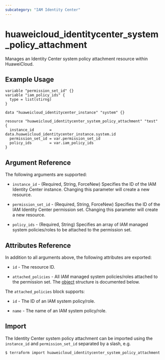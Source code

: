 ```yaml
---
subcategory: "IAM Identity Center"
---
```


# huaweicloud_identitycenter_system_policy_attachment

Manages an Identity Center system policy attachment resource within HuaweiCloud.  

## Example Usage

```hcl
variable "permission_set_id" {}
variable "iam_policy_ids" {
  type = list(stirng)
}

data "huaweicloud_identitycenter_instance" "system" {}

resource "huaweicloud_identitycenter_system_policy_attachment" "test" {
  instance_id       = data.huaweicloud_identitycenter_instance.system.id
  permission_set_id = var.permission_set_id
  policy_ids        = var.iam_policy_ids
}
```

## Argument Reference

The following arguments are supported:

* `instance_id` - (Required, String, ForceNew) Specifies the ID of the IAM Identity Center instance.
  Changing this parameter will create a new resource.

* `permission_set_id` - (Required, String, ForceNew) Specifies the ID of the IAM Identity Center permission set.
  Changing this parameter will create a new resource.

* `policy_ids` - (Required, String) Specifies an array of IAM managed system policies/roles to be attached to
  the permission set.

## Attributes Reference

In addition to all arguments above, the following attributes are exported:

* `id` - The resource ID.

* `attached_policies` - All IAM managed system policies/roles attached to the permission set.
  The [object](#AttachedManagedPolicies) structure is documented below.

<a name="AttachedManagedPolicies"></a>
The `attached_policies` block supports:

* `id` - The ID of an IAM system policy/role.

* `name` - The name of an IAM system policy/role.

## Import

The Identity Center system policy attachment can be imported using the `instance_id` and `permission_set_id` separated
by a slash, e.g.

```bash
$ terraform import huaweicloud_identitycenter_system_policy_attachment.test <instance_id>/<permission_set_id>
```
